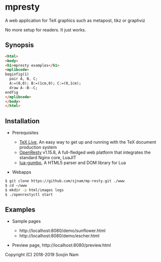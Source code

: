 mpresty
=======
A web application for TeX graphics such as metapost, tikz or graphviz

No more setup for readers. It just works.

Synopsis
---------

````html
<html>
<body>
<h1>mpresty examples</h1>
<mplibcode>
beginfig(1)
  pair A, B, C;
  A:=(0,0); B:=(1cm,0); C:=(0,1cm);
  draw A--B--C;
endfig
</mplibcode>
</body>
</html>
````

Installation
------------
- Prerequisites
  
  - [TeX Live](https://www.tug.org/texlive/), An easy way to get up and running with the TeX document production system
  - [OpenResty](http://openresty.org/en/) v1.15.8, A full-fledged web platform that integrates the standard Nginx core, LuaJIT
  - [lua-gumbo](https://craigbarnes.gitlab.io/lua-gumbo/), A HTML5 parser and DOM library for Lua

- Webapps

```bash
$ git clone https://github.com/sjnam/mp-resty.git ./www
$ cd ~/www
$ mkdir -p html/images logs
$ ./openrestyctl start
```

Examples
--------
- Sample pages

  - http://localhost:8080/demo/sunflower.html
  - http://localhost:8080/demo/escher.html

- Preview page, http://localhost:8080/preview.html

Copyright (C) 2018-2019 Soojin Nam
